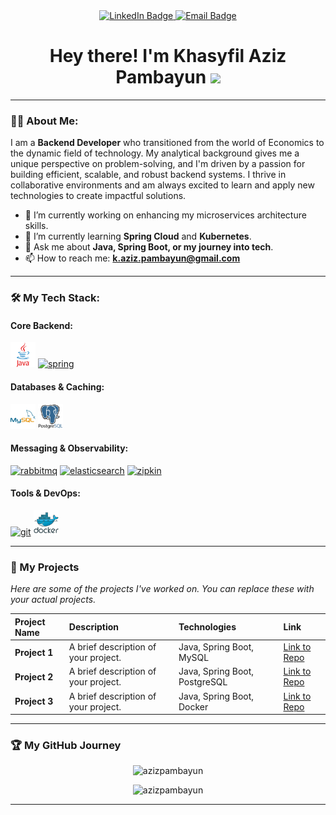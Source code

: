 <div id="badges" align="center">
  <a href="https://www.linkedin.com/in/kapambayun/">
    <img src="https://img.shields.io/badge/LinkedIn-blue?style=for-the-badge&logo=linkedin&logoColor=white" alt="LinkedIn Badge"/>
  </a>
  <a href="mailto:[k.aziz.pambayun@gmail.com]">
    <img src="https://img.shields.io/badge/Email-red?style=for-the-badge&logo=gmail&logoColor=white" alt="Email Badge"/>
  </a>
</div>

<h1 align="center">
  Hey there! I'm Khasyfil Aziz Pambayun
  <img src="https://media.giphy.com/media/hvRJCLFzcasrR4ia7z/giphy.gif" width="30px"/>
</h1>

---

### 👨‍💻 About Me:

I am a **Backend Developer** who transitioned from the world of Economics to the dynamic field of technology. My analytical background gives me a unique perspective on problem-solving, and I'm driven by a passion for building efficient, scalable, and robust backend systems. I thrive in collaborative environments and am always excited to learn and apply new technologies to create impactful solutions.

- 🔭 I’m currently working on enhancing my microservices architecture skills.
- 🌱 I’m currently learning **Spring Cloud** and **Kubernetes**.
- 💬 Ask me about **Java, Spring Boot, or my journey into tech**.
- 📫 How to reach me: **k.aziz.pambayun@gmail.com**

---

### 🛠️ My Tech Stack:

#### Core Backend:

<p align="left">
  <a href="https://www.java.com" target="_blank" rel="noreferrer"><img src="https://raw.githubusercontent.com/devicons/devicon/master/icons/java/java-original-wordmark.svg" alt="java" width="40" height="40"/></a>
  <a href="https://spring.io/" target="_blank" rel="noreferrer"><img src="https://www.vectorlogo.zone/logos/springio/springio-icon.svg" alt="spring" width="40" height="40"/></a>
</p>

#### Databases & Caching:

<p align="left">
  <a href="https://www.mysql.com/" target="_blank" rel="noreferrer"><img src="https://raw.githubusercontent.com/devicons/devicon/master/icons/mysql/mysql-original-wordmark.svg" alt="mysql" width="40" height="40"/></a>
  <a href="https://www.postgresql.org" target="_blank" rel="noreferrer"><img src="https://raw.githubusercontent.com/devicons/devicon/master/icons/postgresql/postgresql-original-wordmark.svg" alt="postgresql" width="40" height="40"/></a>
</p>

#### Messaging & Observability:

<p align="left">
  <a href="https://www.rabbitmq.com" target="_blank" rel="noreferrer"><img src="https://www.vectorlogo.zone/logos/rabbitmq/rabbitmq-icon.svg" alt="rabbitmq" width="40" height="40"/></a>
  <a href="https://www.elastic.co" target="_blank" rel="noreferrer"><img src="https://www.vectorlogo.zone/logos/elastic/elastic-icon.svg" alt="elasticsearch" width="40" height="40"/></a>
  <a href="https://zipkin.io/" target="_blank" rel="noreferrer"><img src="https://www.vectorlogo.zone/logos/zipkinio/zipkinio-icon.svg" alt="zipkin" width="40" height="40"/></a>
</p>

#### Tools & DevOps:

<p align="left">
  <a href="https://git-scm.com/" target="_blank" rel="noreferrer"><img src="https://www.vectorlogo.zone/logos/git-scm/git-scm-icon.svg" alt="git" width="40" height="40"/></a>
  <a href="https://www.docker.com/" target="_blank" rel="noreferrer"><img src="https://raw.githubusercontent.com/devicons/devicon/master/icons/docker/docker-original-wordmark.svg" alt="docker" width="40" height="40"/></a>
</p>

---

### 🚀 My Projects

_Here are some of the projects I've worked on. You can replace these with your actual projects._

| Project Name  | Description                          | Technologies                  | Link             |
| :------------ | :----------------------------------- | :---------------------------- | :--------------- |
| **Project 1** | A brief description of your project. | Java, Spring Boot, MySQL      | [Link to Repo]() |
| **Project 2** | A brief description of your project. | Java, Spring Boot, PostgreSQL | [Link to Repo]() |
| **Project 3** | A brief description of your project. | Java, Spring Boot, Docker     | [Link to Repo]() |

---

### 🏆 My GitHub Journey

<p align="center">
  <img src="https://github-profile-trophy.vercel.app/?username=azizpambayun&theme=radical&no-frame=true&no-bg=true&margin-w=4" alt="azizpambayun" />
</p>
<p align="center">
  <img src="https://github-readme-stats.vercel.app/api/top-langs/?username=azizpambayun&layout=compact&theme=radical&hide_border=true" alt="azizpambayun" />
</p>

---
